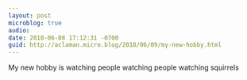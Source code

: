 ```yaml
---
layout: post
microblog: true
audio: 
date: 2018-06-08 17:12:31 -0700
guid: http://aclaman.micro.blog/2018/06/09/my-new-hobby.html
---
```

My new hobby is watching people watching people watching squirrels

